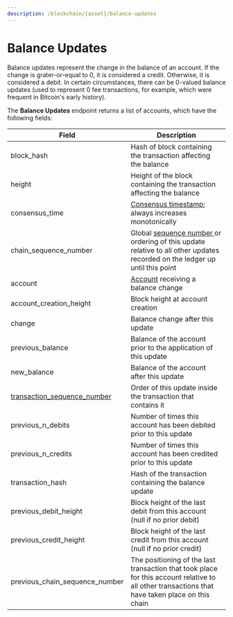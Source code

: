 ```yaml
---
description: /blockchain/{asset}/balance-updates
---
```


# Balance Updates

Balance updates represent the change in the balance of an account.  If the change is grater-or-equal to 0, it is considered a credit.  Otherwise, it is considered a debit.   In certain circumstances, there can be 0-valued balance updates (used to represent 0 fee transactions, for example, which were frequent in Bitcoin's early history). &#x20;

The **Balance Updates** endpoint returns a list of accounts, which have the following fields:

| Field                                                                                      | Description                                                                                                                                                                        |
| ------------------------------------------------------------------------------------------ | ---------------------------------------------------------------------------------------------------------------------------------------------------------------------------------- |
| block\_hash                                                                                | Hash of block containing the transaction affecting the balance                                                                                                                     |
| height                                                                                     | Height of the block containing the transaction affecting the balance                                                                                                               |
| consensus\_time                                                                            | [Consensus timestamp](../on-chain-data/atlas-overview.md#consensus-timestamp); always increases monotonically                                                                      |
| chain\_sequence\_number                                                                    | Global [sequence number ](../on-chain-data/atlas-overview.md#chain-sequencing)or ordering of this update relative to all other updates recorded on the ledger up until this point  |
| account                                                                                    | [Account](../on-chain-data/atlas-overview.md#accounts) receiving a balance change                                                                                                  |
| account\_creation\_height                                                                  | Block height at account creation                                                                                                                                                   |
| change                                                                                     | Balance change after this update                                                                                                                                                   |
| previous\_balance                                                                          | Balance of the account prior to the application of this update                                                                                                                     |
| new\_balance                                                                               | Balance of the account after this update                                                                                                                                           |
| [transaction\_sequence\_number](../on-chain-data/atlas-overview.md#transaction-sequencing) | Order of this update inside the transaction that contains it                                                                                                                       |
| previous\_n\_debits                                                                        | Number of times this account has been debited prior to this update                                                                                                                 |
| previous\_n\_credits                                                                       | Number of times this account has been credited prior to this update                                                                                                                |
| transaction\_hash                                                                          | Hash of the transaction containing the balance update                                                                                                                              |
| previous\_debit\_height                                                                    | Block height of the last debit from this account (null if no prior debit)                                                                                                          |
| previous\_credit\_height                                                                   | Block height of the last credit from this account (null if no prior credit)                                                                                                        |
| previous\_chain\_sequence\_number                                                          | The positioning of the last transaction that took place for this account relative to all other transactions that have taken place on this chain                                    |
